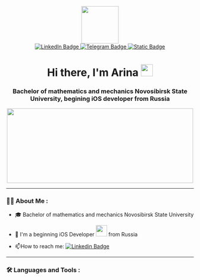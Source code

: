 <div id="header" align="center">
  <img src="https://media.giphy.com/media/ptqAPgghLtHOa0SLJS/giphy.gif" width="100"/>
</div>
<div id="badges" align="center">
  <a href="https://www.linkedin.com/in/arina-kolganova-010122286/">
    <img src="https://img.shields.io/badge/LinkedIn-darkblue?style=for-the-badge&logo=linkedin&logoColor=white" alt="LinkedIn Badge"/>
  </a>
  <a href="https://t.me/a21kol">
    <img src="https://img.shields.io/badge/Telegram-blue?style=for-the-badge&logo=telegram&logoColor=white" alt="Telegram Badge"/>
  </a>
  <a href="mailto:arina.kolganova21@gmail.com">
    <img alt="Static Badge" src="https://img.shields.io/badge/Gmail-D14836?style=for-the-badge&logo=gmail&logoColor=white">
  </a>
</div>
<h1 align="center">Hi there, I'm Arina</a> 
<img src="https://github.com/blackcater/blackcater/raw/main/images/Hi.gif" height="32"/></h1>
<h3 align="center">Bachelor of mathematics and mechanics Novosibirsk State University, begining iOS developer from Russia</h3>
<div align="center">
  <img src="https://media.giphy.com/media/LHZyixOnHwDDy/giphy.gif" width="500" height="200"/>
</div>

---

### :woman_technologist: About Me :

- :mortar_board: Bachelor of mathematics and mechanics Novosibirsk State University

- :seedling: I'm a beginning iOS Developer <img src="https://media.giphy.com/media/WUlplcMpOCEmTGBtBW/giphy.gif" width="30"> from Russia
  
- :mailbox:How to reach me: [![Linkedin Badge](https://img.shields.io/badge/-Arina-darkblue?style=flat&logo=Linkedin&logoColor=white)](https://www.linkedin.com/in/arina-kolganova-010122286/)

---

### :hammer_and_wrench: Languages and Tools :

